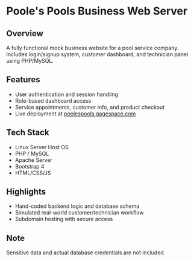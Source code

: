 # Poole's Pools Business Web Server

## Overview
A fully functional mock business website for a pool service company. Includes login/signup system, customer dashboard, and technician panel using PHP/MySQL.

## Features
- User authentication and session handling
- Role-based dashboard access
- Service appointments, customer info, and product checkout
- Live deployment at [poolespools.gagespace.com](http://poolespools.gagespace.com)

## Tech Stack
- Linux Server Host OS
- PHP / MySQL
- Apache Server
- Bootstrap 4
- HTML/CSS/JS

## Highlights
- Hand-coded backend logic and database schema
- Simulated real-world customer/technician workflow
- Subdomain hosting with secure access

## Note
Sensitive data and actual database credentials are not included.

